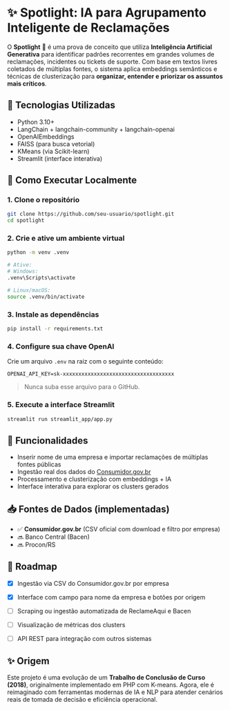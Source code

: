# ✨ Spotlight: IA para Agrupamento Inteligente de Reclamações

O **Spotlight** 🔦 é uma prova de conceito que utiliza **Inteligência Artificial Generativa** para identificar padrões recorrentes em grandes volumes de reclamações, incidentes ou tickets de suporte. Com base em textos livres coletados de múltiplas fontes, o sistema aplica embeddings semânticos e técnicas de clusterização para **organizar, entender e priorizar os assuntos mais críticos**. 


## 🧰 Tecnologias Utilizadas
- Python 3.10+
- LangChain + langchain-community + langchain-openai
- OpenAIEmbeddings
- FAISS (para busca vetorial)
- KMeans (via Scikit-learn)
- Streamlit (interface interativa)


## 🔧 Como Executar Localmente

### 1. Clone o repositório
```bash
git clone https://github.com/seu-usuario/spotlight.git
cd spotlight
```

### 2. Crie e ative um ambiente virtual
```bash
python -m venv .venv

# Ative:
# Windows:
.venv\Scripts\activate

# Linux/macOS:
source .venv/bin/activate

```

### 3. Instale as dependências
```bash
pip install -r requirements.txt
```

### 4. Configure sua chave OpenAI
Crie um arquivo `.env` na raiz com o seguinte conteúdo:
```env
OPENAI_API_KEY=sk-xxxxxxxxxxxxxxxxxxxxxxxxxxxxxxxxxxxx
```
> Nunca suba esse arquivo para o GitHub.

### 5. Execute a interface Streamlit
```bash
streamlit run streamlit_app/app.py
```


## 🧪 Funcionalidades
- Inserir nome de uma empresa e importar reclamações de múltiplas fontes públicas
- Ingestão real dos dados do [Consumidor.gov.br](https://dados.mj.gov.br/)
- Processamento e clusterização com embeddings + IA
- Interface interativa para explorar os clusters gerados


## 📥 Fontes de Dados (implementadas)
- ✅ **Consumidor.gov.br** (CSV oficial com download e filtro por empresa)
- 🔜 Banco Central (Bacen)
- 🔜 Procon/RS


## 🔄 Roadmap
- [x] Ingestão via CSV do Consumidor.gov.br por empresa
- [x] Interface com campo para nome da empresa e botões por origem
- [ ] Scraping ou ingestão automatizada de ReclameAqui e Bacen
- [ ] Visualização de métricas dos clusters
- [ ] API REST para integração com outros sistemas


## ✨ Origem
Este projeto é uma evolução de um **Trabalho de Conclusão de Curso (2018)**, originalmente implementado em PHP com K-means. Agora, ele é reimaginado com ferramentas modernas de IA e NLP para atender cenários reais de tomada de decisão e eficiência operacional.